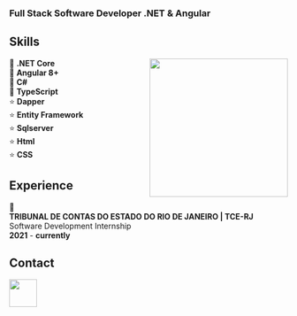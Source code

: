 ### Full Stack Software Developer .NET & Angular

## Skills
<img src="https://user-images.githubusercontent.com/10377511/167936654-6b7f3402-20e4-4f81-a0fe-939c7bff8b5d.gif" align="right" width="250" height="250"/>

:star2: **.NET Core** <br>
:star2: **Angular 8+** <br>
:star2: **C#** <br>
:star2: **TypeScript** <br>
:star: **Dapper** <br>
:star: **Entity Framework** <br>
:star: **Sqlserver** <br>
:star: **Html** <br>
:star: **CSS** <br>

## Experience
🌱 <br>
**TRIBUNAL DE CONTAS DO ESTADO DO RIO DE JANEIRO | TCE-RJ** <br>
Software Development Internship <br>
**2021** - **currently** <br>

## Contact
<a href="https://www.linkedin.com/in/leo-andrade-41724830/">
<img src="https://user-images.githubusercontent.com/10377511/168383316-e0ccb835-4354-48f5-89d5-1b4065a17858.png" align="left" width="50" height="50"/>
</a>



<!-- **leoramos182/leoramos182** is a ✨ _special_ ✨ repository because its `README.md` (this file) appears on your GitHub profile.

Here are some ideas to get you started:

- 🔭 I’m currently working on ...
- 🌱 I’m currently learning ...
- 👯 I’m looking to collaborate on ...
- 🤔 I’m looking for help with ...
- 💬 Ask me about ...
- 📫 How to reach me: ...
- 😄 Pronouns: ...
- ⚡ Fun fact: ...
-->
